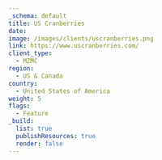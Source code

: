 ```yaml
---
_schema: default
title: US Cranberries
date:
image: /images/clients/uscranberries.png
link: https://www.uscranberries.com/
client_type:
  - MZMC
region:
  - US & Canada
country:
  - United States of America
weight: 5
flags:
  - Feature
_build:
  list: true
  publishResources: true
  render: false
---
```

